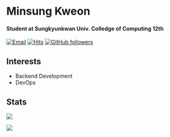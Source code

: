 # Minsung Kweon
#### Student at Sungkyunkwan Univ. Colledge of Computing 12th

[![Email](https://img.shields.io/badge/email-kevin136583@gmail.com-15a3fa?style=flat)](https://github.com/kweonminsung)
[![Hits](https://hits.seeyoufarm.com/api/count/incr/badge.svg?url=https%3A%2F%2Fgithub.com%2Fkweonminsung&count_bg=%2315A3FA&title_bg=%23555555&title=hits&edge_flat=false)](https://hits.seeyoufarm.com)
[![GitHub followers](https://img.shields.io/github/followers/kweonminsung?label=Follow&style=social)](https://github.com/kweonminsung/?tab=follow)
## Interests
- Backend Development
- DevOps

## Stats

[![](https://github-readme-stats.vercel.app/api/top-langs/?username=kweonminsung&layout=compact)](https://github.com/kweonminsung)

[![](https://github-readme-stats.vercel.app/api/wakatime?username=kweonminsung)](https://github.com/kweonminsung)
